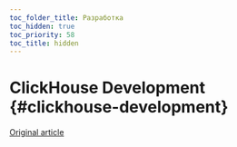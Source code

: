 ```yaml
---
toc_folder_title: Разработка
toc_hidden: true
toc_priority: 58
toc_title: hidden
---
```


# ClickHouse Development {#clickhouse-development}

[Original article](https://clickhouse.tech/docs/en/development/) <!--hide-->
